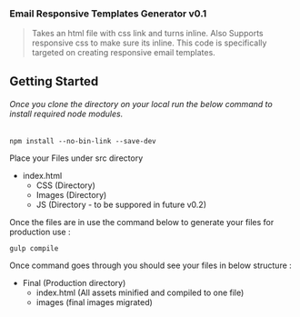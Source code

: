 ### Email Responsive Templates Generator v0.1
> Takes an html file with css link and turns inline. Also Supports responsive css to make sure its inline. This code is specifically targeted on creating responsive email templates.

## Getting Started

###### Once you clone the directory on your local run the below command to install required node modules.

```shell
npm install --no-bin-link --save-dev
```

Place your Files under src directory
 - index.html
   - CSS (Directory)
   - Images (Directory)
   - JS (Directory - to be suppored in future v0.2)

Once the files are in use the command below to generate your files for production use :
```shell
gulp compile
```

Once command goes through you should see your files in below structure :
- Final (Production directory)
  - index.html (All assets minified and compiled to one file)
  - images (final images migrated)

